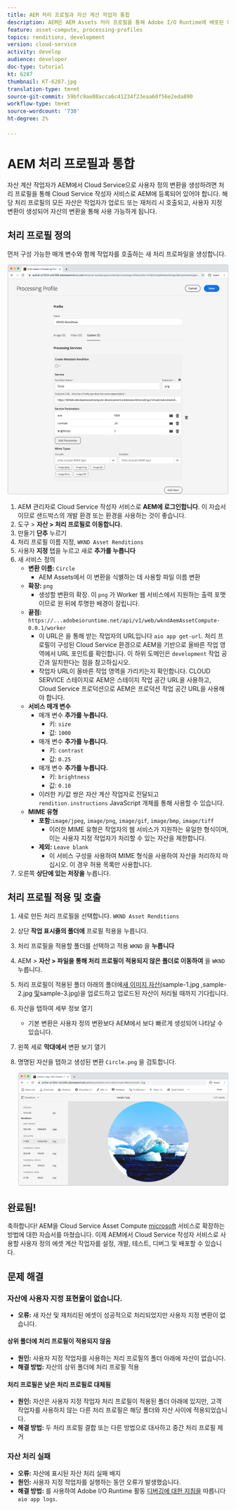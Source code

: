 ```yaml
---
title: AEM 처리 프로필과 자산 계산 작업자 통합
description: AEM은 AEM Assets 처리 프로필을 통해 Adobe I/O Runtime에 배포된 에셋 컴퓨팅 직원과 Cloud Service으로 통합됩니다. 처리 프로필은 사용자 지정 작업자를 사용하여 특정 자산을 처리하고 작업자가 생성한 파일을 자산 표현물로 저장하도록 작성자 서비스에 구성됩니다.
feature: asset-compute, processing-profiles
topics: renditions, development
version: cloud-service
activity: develop
audience: developer
doc-type: tutorial
kt: 6287
thumbnail: KT-6287.jpg
translation-type: tm+mt
source-git-commit: 59bfc9ae08acca6c41234f23eaa60f56e2eda890
workflow-type: tm+mt
source-wordcount: '730'
ht-degree: 2%

---
```



# AEM 처리 프로필과 통합

자산 계산 작업자가 AEM에서 Cloud Service으로 사용자 정의 변환을 생성하려면 처리 프로필을 통해 Cloud Service 작성자 서비스로 AEM에 등록되어 있어야 합니다. 해당 처리 프로필의 모든 자산은 작업자가 업로드 또는 재처리 시 호출되고, 사용자 지정 변환이 생성되어 자산의 변환을 통해 사용 가능하게 됩니다.

## 처리 프로필 정의

먼저 구성 가능한 매개 변수와 함께 작업자를 호출하는 새 처리 프로파일을 생성합니다.

![처리 프로필](./assets/processing-profiles/new-processing-profile.png)

1. AEM 관리자로 Cloud Service 작성자 서비스로 __AEM에 로그인합니다__. 이 자습서이므로 샌드박스의 개발 환경 또는 환경을 사용하는 것이 좋습니다.
1. 도구 > __자산 > 처리 프로필로 이동합니다.__
1. 만들기 __단추__ 누르기
1. 처리 프로필 이름 지정, `WKND Asset Renditions`
1. 사용자 __지정__ 탭을 누르고 새로 __추가를 누릅니다__
1. 새 서비스 정의
   + __변환 이름:__ `Circle`
      + AEM Assets에서 이 변환을 식별하는 데 사용할 파일 이름 변환
   + __확장:__ `png`
      + 생성할 변환의 확장. 이 `png` 가 Worker 웹 서비스에서 지원하는 출력 포맷이므로 원 뒤에 투명한 배경이 잘립니다.
   + __끝점:__ `https://...adobeioruntime.net/api/v1/web/wkndAemAssetCompute-0.0.1/worker`
      + 이 URL은 을 통해 받는 작업자의 URL입니다 `aio app get-url`. 처리 프로필이 구성된 Cloud Service 환경으로 AEM을 기반으로 올바른 작업 영역에서 URL 포인트를 확인합니다. 이 하위 도메인은 `development` 작업 공간과 일치한다는 점을 참고하십시오.
      + 작업자 URL이 올바른 작업 영역을 가리키는지 확인합니다. CLOUD SERVICE 스테이지로 AEM은 스테이지 작업 공간 URL을 사용하고, Cloud Service 프로덕션으로 AEM은 프로덕션 작업 공간 URL을 사용해야 합니다.
   + __서비스 매개 변수__
      + 매개 변수 __추가를 누릅니다.__
         + 키: `size`
         + 값: `1000`
      + 매개 변수 __추가를 누릅니다.__
         + 키: `contrast`
         + 값: `0.25`
      + 매개 변수 __추가를 누릅니다.__
         + 키: `brightness`
         + 값: `0.10`
      + 이러한 키/값 쌍은 자산 계산 작업자로 전달되고 `rendition.instructions` JavaScript 개체를 통해 사용할 수 있습니다.
   + __MIME 유형__
      + __포함:__`image/jpeg`, `image/png`, `image/gif`, `image/bmp`, `image/tiff`
         + 이러한 MIME 유형은 작업자의 웹 서비스가 지원하는 유일한 형식이며, 이는 사용자 지정 작업자가 처리할 수 있는 자산을 제한합니다.
      + __제외:__ `Leave blank`
         + 이 서비스 구성을 사용하여 MIME 형식을 사용하여 자산을 처리하지 마십시오. 이 경우 허용 목록만 사용합니다.
1. 오른쪽 __상단에 있는 저장을__ 누릅니다.

## 처리 프로필 적용 및 호출

1. 새로 만든 처리 프로필을 선택합니다. `WKND Asset Renditions`
1. 상단 __작업 표시줄의 폴더에__ 프로필 적용을 누릅니다.
1. 처리 프로필을 적용할 폴더를 선택하고 적용 `WKND` 을 __누릅니다__
1. AEM > __자산 > 파일을 통해 처리 프로필이 적용되지 않은 폴더로 이동하여__ 을 `WKND`누릅니다.
1. 처리 프로필이 적용된 폴더 아래의 폴더에[새 이미지 자산(](../assets/samples/sample-1.jpg)sample-1.jpg [,](../assets/samples/sample-2.jpg)sample-2.jpg [및](../assets/samples/sample-3.jpg)sample-3.jpg)을 업로드하고 업로드된 자산이 처리될 때까지 기다립니다.
1. 자산을 탭하여 세부 정보 열기
   + 기본 변환은 사용자 정의 변환보다 AEM에서 보다 빠르게 생성되어 나타날 수 있습니다.
1. 왼쪽 세로 __막대에서__ 변환 보기 열기
1. 명명된 자산을 탭하고 생성된 변환 `Circle.png` 을 검토합니다.

   ![생성된 변환](./assets/processing-profiles/rendition.png)

## 완료됨!

축하합니다! AEM을 Cloud Service Asset Compute [microsoft](../overview.md) 서비스로 확장하는 방법에 대한 자습서를 마쳤습니다. 이제 AEM에서 Cloud Service 작성자 서비스로 사용할 사용자 정의 에셋 계산 작업자를 설정, 개발, 테스트, 디버그 및 배포할 수 있습니다.

## 문제 해결

### 자산에 사용자 지정 표현물이 없습니다.

+ __오류:__ 새 자산 및 재처리된 에셋이 성공적으로 처리되었지만 사용자 지정 변환이 없습니다.

#### 상위 폴더에 처리 프로필이 적용되지 않음

+ __원인:__ 사용자 지정 작업자를 사용하는 처리 프로필의 폴더 아래에 자산이 없습니다.
+ __해결 방법:__ 자산의 상위 폴더에 처리 프로필 적용

#### 처리 프로필은 낮은 처리 프로필로 대체됨

+ __원인:__ 자산은 사용자 지정 작업자 처리 프로필이 적용된 폴더 아래에 있지만, 고객 작업자를 사용하지 않는 다른 처리 프로필은 해당 폴더와 자산 사이에 적용되었습니다.
+ __해결 방법:__ 두 처리 프로필 결합 또는 다른 방법으로 대사하고 중간 처리 프로필 제거

### 자산 처리 실패

+ __오류:__ 자산에 표시된 자산 처리 실패 배지
+ __원인:__ 사용자 지정 작업자를 실행하는 동안 오류가 발생했습니다.
+ __해결 방법:__ 를 사용하여 Adobe I/O Runtime 활동 [디버깅에 대한 지침을](../test-debug/debug.md#aio-app-logs) 따릅니다 `aio app logs`.